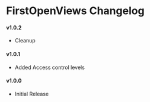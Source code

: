FirstOpenViews Changelog
==================

#### v1.0.2
- Cleanup

#### v1.0.1
- Added Access control levels

#### v1.0.0
- Initial Release
